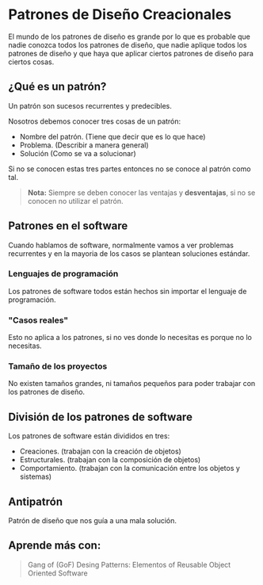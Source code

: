 # Patrones de Diseño Creacionales 

El mundo de los patrones de diseño es grande por lo que es probable que nadie conozca todos los patrones de diseño, que nadie aplique todos los patrones de diseño y que haya que aplicar ciertos patrones de diseño para ciertos cosas.

## ¿Qué es un patrón?

Un patrón son sucesos recurrentes y predecibles.

Nosotros debemos conocer tres cosas de un patrón:

- Nombre del patrón. (Tiene que decir que es lo que hace)
- Problema. (Describir a manera general)
- Solución (Como se va a solucionar)

Si no se conocen estas tres partes entonces no se conoce al patrón como tal.

> **Nota:** Siempre se deben conocer las ventajas y **desventajas**, si no se conocen no utilizar el patrón.

## Patrones en el software

Cuando hablamos de software, normalmente vamos a ver problemas recurrentes y en la mayoria de los casos se plantean soluciones estándar.

### Lenguajes de programación

Los patrones de software todos están hechos sin importar el lenguaje de programación. 

### "Casos reales"

Esto no aplica a los patrones, si no ves donde lo necesitas es porque no lo necesitas.

###  Tamaño de los proyectos

No existen tamaños grandes, ni tamaños pequeños para poder trabajar con los patrones de diseño.

## División de los patrones de software

Los patrones de software están divididos en tres:

- Creaciones. (trabajan con la creación de objetos)
- Estructurales. (trabajan con la composición de objetos)
- Comportamiento. (trabajan con la comunicación entre los objetos y sistemas)

## Antipatrón

Patrón de diseño que nos guía a una mala solución.

## Aprende más con:

> Gang of (GoF) Desing Patterns: Elementos of Reusable Object Oriented Software

